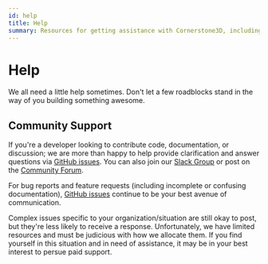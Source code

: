 ```yaml
---
id: help
title: Help
summary: Resources for getting assistance with Cornerstone3D, including community support channels, bug reporting guidelines, and information about paid support options
---
```


# Help

We all need a little help sometimes. Don't let a few roadblocks stand in the way
of you building something awesome.

## Community Support

If you're a developer looking to contribute code, documentation, or discussion;
we are more than happy to help provide clarification and answer questions via
[GitHub issues][gh-issues]. You can also join our [Slack Group](https://ohif.org/community) or post on the [Community Forum](https://community.ohif.org/).

For bug reports and feature requests (including incomplete or confusing
documentation), [GitHub issues][gh-issues] continue to be your best avenue of communication.

Complex issues specific to your organization/situation are still okay to post,
but they're less likely to receive a response. Unfortunately, we have limited
resources and must be judicious with how we allocate them. If you find yourself
in this situation and in need of assistance, it may be in your best interest to
persue paid support.

[gh-issues]: https://github.com/cornerstonejs/cornerstone3D/issues/
